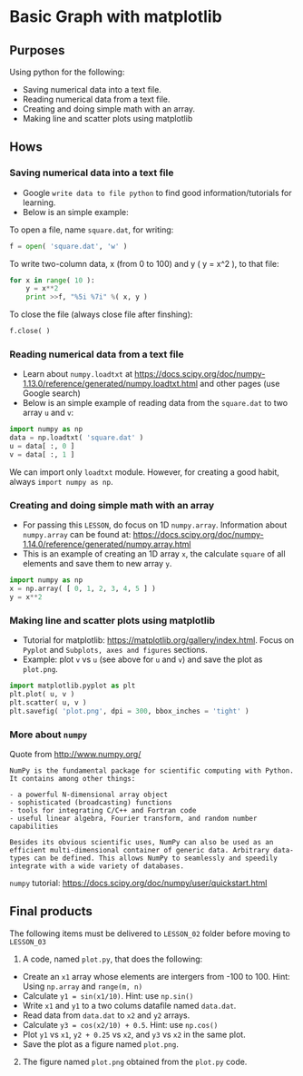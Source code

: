 # Basic Graph with matplotlib

## Purposes
Using python for the following:
- Saving numerical data into a text file.
- Reading numerical data from a text file.
- Creating and doing simple math with an array.  
- Making line and scatter plots using matplotlib

## Hows
### Saving numerical data into a text file 
- Google `write data to file python` to find good information/tutorials for learning.
- Below is an simple example:

To open a file, name `square.dat`, for writing:
```python
f = open( 'square.dat', 'w' )
```

To write two-column data, x (from 0 to 100) and y ( y = x^2 ),  to that file:
```python
for x in range( 10 ):
    y = x**2
    print >>f, "%5i %7i" %( x, y )
```

To close the file (always close file after finshing):
```python
f.close( )
```
### Reading numerical data from a text file
- Learn about `numpy.loadtxt` at https://docs.scipy.org/doc/numpy-1.13.0/reference/generated/numpy.loadtxt.html and other pages (use Google search)
- Below is an simple example of reading data from the `square.dat` to two array `u` and `v`:
```python
import numpy as np
data = np.loadtxt( 'square.dat' )
u = data[ :, 0 ]
v = data[ :, 1 ]
``` 
We can import only `loadtxt` module. However, for creating a good habit, always `import numpy as np`.

### Creating and doing simple math with an array
- For passing this `LESSON`, do focus on 1D `numpy.array`. Information about `numpy.array` can be found at: https://docs.scipy.org/doc/numpy-1.14.0/reference/generated/numpy.array.html
- This is an example of creating an 1D array `x`, the calculate `square` of all elements and save them to new array `y`.
```python
import numpy as np
x = np.array( [ 0, 1, 2, 3, 4, 5 ] )
y = x**2 
```
### Making line and scatter plots using matplotlib
- Tutorial for matplotlib: https://matplotlib.org/gallery/index.html. Focus on `Pyplot` and `Subplots, axes and figures` sections.
- Example: plot `v` vs `u` (see above for `u` and `v`) and save the plot as `plot.png`.
```python
import matplotlib.pyplot as plt
plt.plot( u, v )
plt.scatter( u, v )
plt.savefig( 'plot.png', dpi = 300, bbox_inches = 'tight' )
```

### More about `numpy`
Quote from http://www.numpy.org/
```
NumPy is the fundamental package for scientific computing with Python. It contains among other things:

- a powerful N-dimensional array object
- sophisticated (broadcasting) functions
- tools for integrating C/C++ and Fortran code
- useful linear algebra, Fourier transform, and random number capabilities

Besides its obvious scientific uses, NumPy can also be used as an efficient multi-dimensional container of generic data. Arbitrary data-types can be defined. This allows NumPy to seamlessly and speedily integrate with a wide variety of databases.
```
`numpy` tutorial: https://docs.scipy.org/doc/numpy/user/quickstart.html 

## Final products
The following items must be delivered to `LESSON_02` folder before moving to `LESSON_03`
1. A code, named `plot.py`, that does the following:
- Create an `x1` array whose elements are intergers from -100 to 100. Hint: Using `np.array` and `range(m, n)`
- Calculate `y1 = sin(x1/10)`. Hint: use `np.sin()` 
- Write `x1` and `y1` to a two colums datafile named `data.dat`. 
- Read data from `data.dat` to `x2` and `y2` arrays.
- Calculate `y3 = cos(x2/10) + 0.5`. Hint: use `np.cos()` 
- Plot `y1` vs `x1`, `y2 + 0.25` vs `x2`, and `y3` vs `x2` in the same plot.
- Save the plot as a figure named `plot.png`.
2. The figure named `plot.png` obtained from the `plot.py` code.
